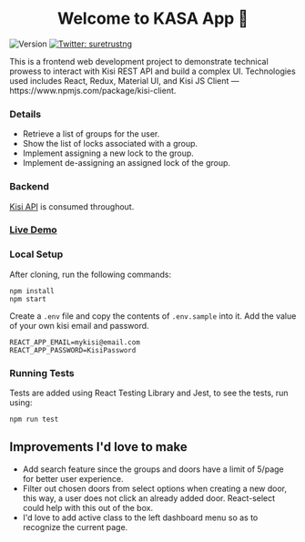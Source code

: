 <h1 align="center">Welcome to KASA App 👋</h1>
<p>
  <img alt="Version" src="https://img.shields.io/badge/version-0.1.0-blue.svg?cacheSeconds=2592000" />
  <a href="https://twitter.com/suretrustng" target="_blank">
    <img alt="Twitter: suretrustng" src="https://img.shields.io/twitter/follow/suretrustng.svg?style=social" />
  </a>
</p>

<p>
This is a frontend web development project to demonstrate technical prowess to interact with Kisi REST API and build a complex UI. Technologies used includes React, Redux, Material UI, and Kisi JS Client — https://www.npmjs.com/package/kisi-client.
</p>

### Details

- Retrieve a list of groups for the user.
- Show the list of locks associated with a group.
- Implement assigning a new lock to the group.
- Implement de-assigning an assigned lock of the group.

### Backend

[Kisi API](https://api.kisi.io/docs#/) is consumed throughout.

### [Live Demo](https://naughty-albattani-4f74a2.netlify.app/)


### Local Setup

After cloning, run the following commands:

```
npm install
npm start
```

Create a `.env` file and copy the contents of `.env.sample` into it. Add the value of your own kisi email and password.
```
REACT_APP_EMAIL=mykisi@email.com
REACT_APP_PASSWORD=KisiPassword
```

### Running Tests

Tests are added using React Testing Library and Jest, to see the tests, run using:

```
npm run test
```
## Improvements I'd love to make

- Add search feature since the groups and doors have a limit of 5/page for better user experience.
- Filter out chosen doors from select options when creating a new door, this way, a user does not click an already added door. React-select could help with this out of the box.
- I'd love to add active class to the left dashboard menu so as to recognize the current page.
